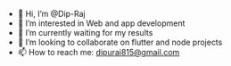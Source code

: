 - 👋 Hi, I’m @Dip-Raj
- 👀 I’m interested in Web and app development
- 🌱 I’m currently waiting for my results
- 💞️ I’m looking to collaborate on flutter and node projects
- 📫 How to reach me: dipurai815@gmail.com

<!---
Dip-Raj/Dip-Raj is a ✨ special ✨ repository because its `README.md` (this file) appears on your GitHub profile.
You can click the Preview link to take a look at your changes.
--->
